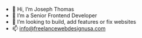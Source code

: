 - 👋 Hi, I’m Joseph Thomas 
- 👀 I’m a Senior Frontend Developer
- 💞️ I’m looking to build, add features or fix websites
- 📫 info@freelancewebdesignusa.com

